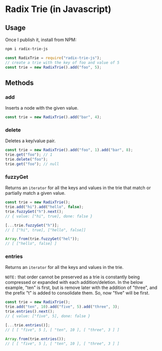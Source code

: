 # Radix Trie (in Javascript)

## Usage

Once I publish it, install from NPM:
```sh
npm i radix-trie-js
```

```js
const RadixTrie = require("radix-trie-js");
// create a trie with the key of foo and value of 5
const trie = new RadixTrie().add("foo", 5);
```

## Methods

### add
Inserts a node with the given value.
```js
const trie = new RadixTrie().add("bar", 4);
```

### delete
Deletes a key/value pair.
```js
const trie = new RadixTrie().add("foo", 1).add("bar", 8);
trie.get("foo"); // 1
trie.delete("foo");
trie.get("foo"); // null
```

### fuzzyGet
Returns an `iterator` for all the keys and values in the trie that match or partially match a given value.
```js
const trie = new RadixTrie();
trie.add("hi").add("hello", false);
trie.fuzzyGet("h").next();
// { value: ["hi", true], done: false }

[...trie.fuzzyGet("h")];
// [ ["hi", true], ["hello", false]]

Array.from(trie.fuzzyGet("hel"));
// [ ["hello", false] ]
```

### entries
Returns an `iterator` for all the keys and values in the trie.

`NOTE:` that order cannot be preserved as a trie is constantly being compressed or expanded with each addition/deletion. In the below example, "ten" is first, but is remove later with the addition of "three", and the prefix "t" is added to consolidate them. So, now "five" will be first.
```js
const trie = new RadixTrie();
trie.add("ten", 10).add("five", 5).add("three", 3);
trie.entries().next();
// { value: ["five", 5], done: false }

[...trie.entries()];
// [ [ "five", 5 ], [ "ten", 10 ], [ "three", 3 ] ]

Array.from(trie.entries());
// [ [ "five", 5 ], [ "ten", 10 ], [ "three", 3 ] ]
```
